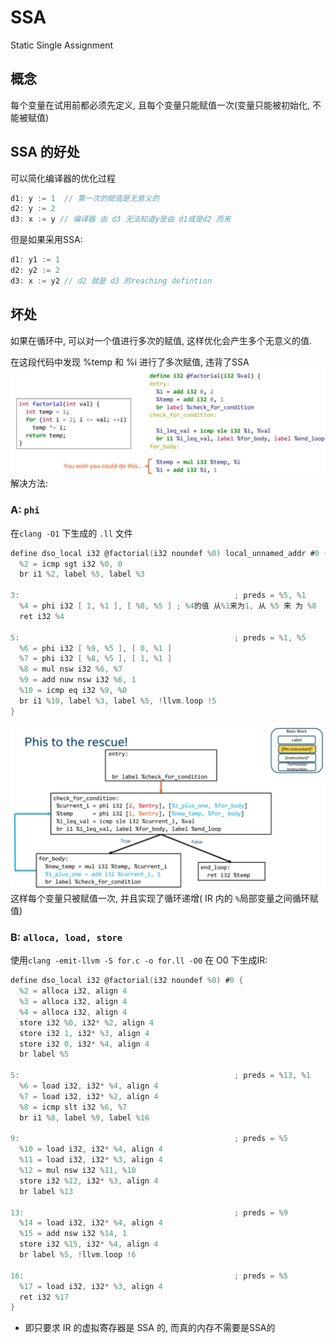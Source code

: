 # SSA
Static Single Assignment

## 概念
每个变量在试用前都必须先定义, 且每个变量只能赋值一次(变量只能被初始化, 不能被赋值)

## SSA 的好处
可以简化编译器的优化过程
```c
d1: y := 1  // 第一次的赋值是无意义的
d2: y := 2 
d3: x := y // 编译器 由 d3 无法知道y是由 d1或是d2 而来
```
但是如果采用SSA:
```c
d1: y1 := 1
d2: y2 := 2
d3: x := y2 // d2 就是 d3 的reaching defintion
```

## 坏处
如果在循环中, 可以对一个值进行多次的赋值, 这样优化会产生多个无意义的值.

在这段代码中发现 %temp 和  %i 进行了多次赋值, 违背了SSA
![](attachments/v2-beebcdc30a8eb251c482f9856fb70de7_r.jpg)
解决方法:
### A: `phi`
在`clang -O1` 下生成的 `.ll` 文件
```c
define dso_local i32 @factorial(i32 noundef %0) local_unnamed_addr #0 {
  %2 = icmp sgt i32 %0, 0
  br i1 %2, label %5, label %3

3:                                                ; preds = %5, %1
  %4 = phi i32 [ 1, %1 ], [ %8, %5 ] ; %4的值 从%1来为1, 从 %5 来 为 %8
  ret i32 %4

5:                                                ; preds = %1, %5
  %6 = phi i32 [ %9, %5 ], [ 0, %1 ]
  %7 = phi i32 [ %8, %5 ], [ 1, %1 ]
  %8 = mul nsw i32 %6, %7
  %9 = add nuw nsw i32 %6, 1
  %10 = icmp eq i32 %9, %0
  br i1 %10, label %3, label %5, !llvm.loop !5
}
```
![](attachments/v2-40c93aafeca39f560d0d555d8a264f54_1440w.jpg)
这样每个变量只被赋值一次, 并且实现了循环递增( IR 内的 `%`局部变量之间循环赋值)

### B:  `alloca, load, store`
使用`clang -emit-llvm -S for.c -o for.ll -O0` 在 O0 下生成IR:
```c
define dso_local i32 @factorial(i32 noundef %0) #0 {
  %2 = alloca i32, align 4
  %3 = alloca i32, align 4
  %4 = alloca i32, align 4
  store i32 %0, i32* %2, align 4
  store i32 1, i32* %3, align 4
  store i32 0, i32* %4, align 4
  br label %5

5:                                                ; preds = %13, %1
  %6 = load i32, i32* %4, align 4
  %7 = load i32, i32* %2, align 4
  %8 = icmp slt i32 %6, %7
  br i1 %8, label %9, label %16

9:                                                ; preds = %5
  %10 = load i32, i32* %4, align 4
  %11 = load i32, i32* %3, align 4
  %12 = mul nsw i32 %11, %10
  store i32 %12, i32* %3, align 4
  br label %13

13:                                               ; preds = %9
  %14 = load i32, i32* %4, align 4
  %15 = add nsw i32 %14, 1
  store i32 %15, i32* %4, align 4
  br label %5, !llvm.loop !6

16:                                               ; preds = %5
  %17 = load i32, i32* %3, align 4
  ret i32 %17
}
```
- 即只要求 IR 的虚拟寄存器是 SSA 的, 而真的内存不需要是SSA的
